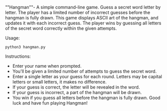 ""Hangman""- A simple command-line game.
Guess a secret word letter by letter.
The player has a limited number of incorrect guesses before
the hangman is fully drawn.
This game displays ASCII art of the hangman, and updates it with
each incorrect guess. The player wins by guessing all letters of
the secret word correctly within the given attempts.


Usage:

    python3 hangman.py

    
Instructions:

- Enter your name when prompted.
- You'll be given a limited number of attempts to guess the secret word.
- Enter a single letter as your guess for each round. Letters may be
  capital letters or small letters, it makes no difference.
- If your guess is correct, the letter will be revealed in the word.
- If your guess is incorrect, a part of the hangman will be drawn.
- You win if you guess all letters before the hangman is fully drawn.
Good luck and have fun playing Hangman!
